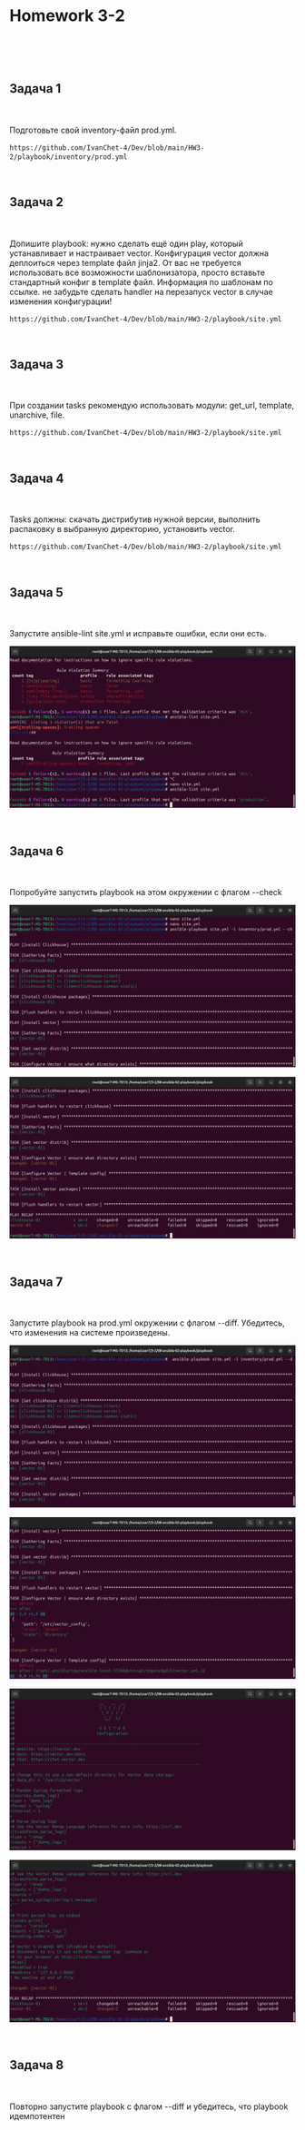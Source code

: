 <h1>Homework 3-2 </h1> <br>
<br>
<br>

<h2>Задача 1</h2><br>
<br>
Подготовьте свой inventory-файл prod.yml.

```
https://github.com/IvanChet-4/Dev/blob/main/HW3-2/playbook/inventory/prod.yml 
```

<br>
<h2>Задача 2</h2><br>
<br>
Допишите playbook: нужно сделать ещё один play, который устанавливает и настраивает vector. Конфигурация vector должна деплоиться через template файл jinja2. От вас не требуется использовать все возможности шаблонизатора, просто вставьте стандартный конфиг в template файл. Информация по шаблонам по ссылке. не забудьте сделать handler на перезапуск vector в случае изменения конфигурации!

```
https://github.com/IvanChet-4/Dev/blob/main/HW3-2/playbook/site.yml 
```

<br>
<h2>Задача 3</h2><br>
<br>
При создании tasks рекомендую использовать модули: get_url, template, unarchive, file.

```
https://github.com/IvanChet-4/Dev/blob/main/HW3-2/playbook/site.yml 
```

<br>
<h2>Задача 4</h2><br>
<br>
Tasks должны: скачать дистрибутив нужной версии, выполнить распаковку в выбранную директорию, установить vector.

```
https://github.com/IvanChet-4/Dev/blob/main/HW3-2/playbook/site.yml 
```

<br>
<h2>Задача 5</h2><br>
<br>
Запустите ansible-lint site.yml и исправьте ошибки, если они есть.

![Запуск ansible-lint](https://github.com/IvanChet-4/Dev/blob/main/images/Homework%203-2/1.png)

<br>
<h2>Задача 6</h2><br>
<br>
Попробуйте запустить playbook на этом окружении с флагом --check

![Запуск ansible-lint](https://github.com/IvanChet-4/Dev/blob/main/images/Homework%203-2/2.png)

![Запуск ansible-lint](https://github.com/IvanChet-4/Dev/blob/main/images/Homework%203-2/3.png)

<br>
<h2>Задача 7</h2><br>
<br>
Запустите playbook на prod.yml окружении с флагом --diff. Убедитесь, что изменения на системе произведены.

![Запуск ansible-lint](https://github.com/IvanChet-4/Dev/blob/main/images/Homework%203-2/4.png)

![Запуск ansible-lint](https://github.com/IvanChet-4/Dev/blob/main/images/Homework%203-2/5.png)

![Запуск ansible-lint](https://github.com/IvanChet-4/Dev/blob/main/images/Homework%203-2/6.png)

![Запуск ansible-lint](https://github.com/IvanChet-4/Dev/blob/main/images/Homework%203-2/7.png)

<br>
<h2>Задача 8</h2><br>
<br>
Повторно запустите playbook с флагом --diff и убедитесь, что playbook идемпотентен
